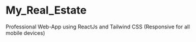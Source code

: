 # My_Real_Estate
Professional Web-App using ReactJs and Tailwind CSS (Responsive for all mobile devices)
